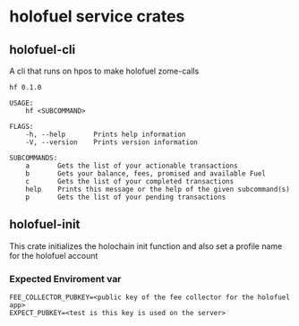# holofuel service crates

## holofuel-cli

A cli that runs on hpos to make holofuel zome-calls

```
hf 0.1.0

USAGE:
    hf <SUBCOMMAND>

FLAGS:
    -h, --help       Prints help information
    -V, --version    Prints version information

SUBCOMMANDS:
    a       Gets the list of your actionable transactions
    b       Gets your balance, fees, promised and available Fuel
    c       Gets the list of your completed transactions
    help    Prints this message or the help of the given subcommand(s)
    p       Gets the list of your pending transactions

```

## holofuel-init

This crate initializes the holochain init function and also set a profile name for the holofuel account

### Expected Enviroment var

```
FEE_COLLECTOR_PUBKEY=<public key of the fee collector for the holofuel app>
EXPECT_PUBKEY=<test is this key is used on the server>
```
